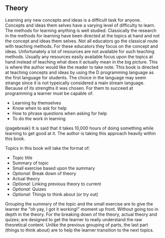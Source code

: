 ## Theory
Learning any new concepts and ideas is a difficult task for anyone. Concepts and ideas them selves have a varying level of difficulty to learn. The methods for learning anything is well studied. Classically the research in the methods for learning have been directed at the topics at hand and not the concept and ideas them selves. Not all educators go the classical route with teaching methods. For these educators they focus on the concept and ideas. Unfortunately a lot of resources are not available for such teaching methods. Usually any resources easily available focus upon the topics at hand instead of teaching what does it actually mean in the big picture.
This is where the author would like the reader to take note. This book is directed at teaching concepts and ideas by using the D programming language as the first language for students. The choice in the language may seem strange since it is not typeically considered a main stream language. Because of its strengths it was chosen.
For them to succeed at programming a learner must be capable of:

- Learning by themselves
- Know when to ask for help
- How to phrase questions when asking for help
- To do the work in learning

{pagebreak}
It is said that it takes 10,000 hours of doing something while learning to get good at it. The author is taking this approach heavily within this book.

Topics in this book will take the format of:

- Topic title
- Summary of topic
- Small exercise based upon the summary
- *Optional:* Break down of theory
- Actual theory
- *Optional:* Linking previous theory to current
- *Optional:* Quizes
- *Optional:* Things to think about (or try out)

Grouping the summary of the topic and the small exercise are to give the learner the "oh yay, I got it working!" moment up front. Without going too in depth in the theory.
For the breaking down of the theory, actual theory and quizes; are designed to get the learner to really understand the raw theoretical content.
Unlike the previous grouping of parts, the last part (things to think about) are to help the learner transition to the next topics.